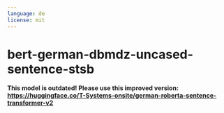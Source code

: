 ```yaml
---
language: de
license: mit
---
```


# bert-german-dbmdz-uncased-sentence-stsb
**This model is outdated! Please use this improved version: <https://huggingface.co/T-Systems-onsite/german-roberta-sentence-transformer-v2>**
